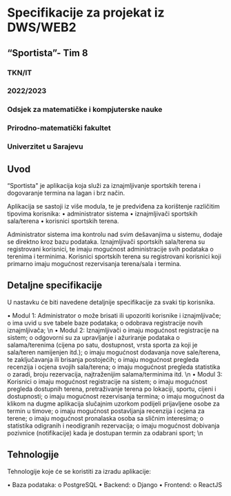 # Specifikacije za projekat iz DWS/WEB2
## “Sportista”- Tim 8

### TKN/IT
### 2022/2023 
### Odsjek za matematičke i kompjuterske nauke 
### Prirodno-matematički fakultet 
### Univerzitet u Sarajevu 

## Uvod

“Sportista" je aplikacija koja služi za iznajmljivanje sportskih terena i dogovaranje termina na lagan i brz način.

Aplikacija se sastoji iz više modula, te je predviđena za korištenje različitim tipovima korisnika:
    • administrator sistema
    • iznajmljivači sportskih sala/terena
    • korisnici sportskih terena.

Administrator sistema ima kontrolu nad svim dešavanjima u sistemu, dodaje se direktno kroz bazu podataka.
Iznajmljivači sportskih sala/terena su registrovani korisnici, te imaju mogućnost administracije svih podataka o terenima i terminima.
Korisnici sportskih terena su registrovani korisnici koji primarno imaju mogućnost rezervisanja terena/sala i termina.

## Detaljne specifikacije

U nastavku će biti navedene detaljnije specifikacije za svaki tip korisnika.

• Modul 1: Administrator
    o može brisati ili upozoriti korisnike i iznajmljivače;
    o ima uvid u sve tabele baze podataka;
    o odobrava registracije novih iznajmljivača; \n
• Modul 2: Iznajmljivači
    o imaju mogućnost registracije na sistem;
    o odgovorni su za upravljanje i ažuriranje podataka o salama/terenima (cijena po satu, dostupnost, vrsta sporta za koji je sala/teren namijenjen itd.);
    o imaju mogućnost dodavanja nove sale/terena, te zaključavanja ili brisanja postojećih;
    o imaju mogućnost pregleda recenzija i ocjena svojih sala/terena;
    o imaju mogućnost pregleda statistika o zaradi, broju rezervacija, najtraženijim salama/terminima itd. \n
• Modul 3: Korisnici
    o imaju mogućnost registracije na sistem;
    o imaju mogućnost pregleda dostupnih terena, pretraživanje terena po lokaciji, sportu, cijeni i dostupnosti;
    o imaju mogućnost rezervisanja termina;
    o imaju mogućnost da klikom na dugme aplikacija slučajnim uzorkom podijeli prijavljene osobe za termin u timove;
    o imaju mogućnost postavljanja recenzija i ocjena za terene;
    o imaju mogućnost pronalaska osoba sa sličnim interesima;
    o statistika odigranih i neodigranih rezervacija;
    o imaju mogućnost dobivanja pozivnice (notifikacije) kada je dostupan termin za odabrani sport; \n

## Tehnologije

Tehnologije koje će se koristiti za izradu aplikacije:

• Baza podataka:
    o PostgreSQL
• Backend:
    o Django
• Frontend:
    o ReactJS
